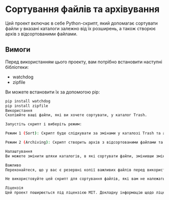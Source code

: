 # Сортування файлів та архівування

Цей проект включає в себе Python-скрипт, який допомагає сортувати файли у вказані каталоги залежно від їх розширень, а також створює архів з відсортованими файлами.

## Вимоги

Перед використанням цього проекту, вам потрібно встановити наступні бібліотеки:

- watchdog
- zipfile

Ви можете встановити їх за допомогою pip:

```bash
pip install watchdog
pip install zipfile
Використання
Скопіюйте ваші файли, які ви хочете сортувати, у каталог Trash.

Запустіть скрипт і виберіть режим:

Режим 1 (Sort): Скрипт буде слідкувати за змінами у каталозі Trash та автоматично сортувати файли за розширеннями у відповідні каталоги (Images, Video, Musik, Other).

Режим 2 (Archiving): Скрипт створить архів з відсортованими файлами та очистить каталоги.

Налаштування
Ви можете змінити шляхи каталогів, в які сортувати файли, змінивши змінні folger_trash, folger_images, folger_videos, folger_music, folger_other.

Важливо
Переконайтеся, що у вас є резервні копії важливих файлів перед використанням цього скрипту.

Не використовуйте цей скрипт для сортування файлів, які вам не належать або для яких ви не маєте відповідних прав.

Ліцензія
Цей проект поширюється під ліцензією MIT. Докладну інформацію щодо ліцензії можна знайти у файлі LICENSE.
